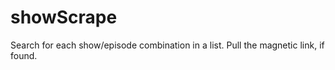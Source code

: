 showScrape
==========

Search for each show/episode combination in a list. Pull the magnetic link, if found.
